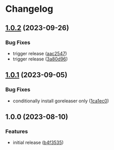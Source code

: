 # Changelog

## [1.0.2](https://github.com/cihelper/action-semanticrelease-goreleaser/compare/v1.0.1...v1.0.2) (2023-09-26)


### Bug Fixes

* trigger release ([aac2547](https://github.com/cihelper/action-semanticrelease-goreleaser/commit/aac25470d2000e12ad60c128287e9657ad427a04))
* trigger release ([3a80d96](https://github.com/cihelper/action-semanticrelease-goreleaser/commit/3a80d96ac28ca59eacf8f7f48bbde8c8238d509b))

## [1.0.1](https://github.com/cihelper/action-semanticrelease-goreleaser/compare/v1.0.0...v1.0.1) (2023-09-05)


### Bug Fixes

* conditionally install goreleaser only ([1ca1ec0](https://github.com/cihelper/action-semanticrelease-goreleaser/commit/1ca1ec00c3b2ce5ec54a99661e5a7dc3c56c64ff))

## 1.0.0 (2023-08-10)


### Features

* initial release ([b4f3535](https://github.com/cihelper/action-semanticrelease-goreleaser/commit/b4f3535e5c812ad1191e365931a4b4e901510aa9))
